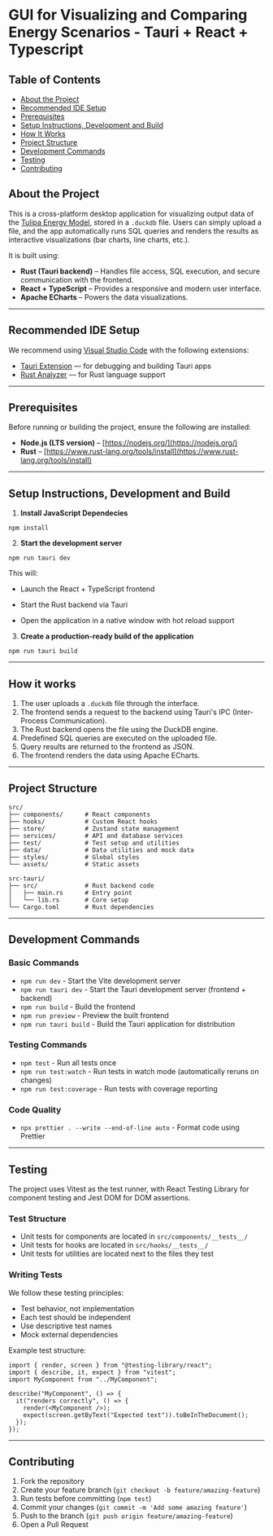 # GUI for Visualizing and Comparing Energy Scenarios - Tauri + React + Typescript

## Table of Contents

- [About the Project](#about-the-project)
- [Recommended IDE Setup](#recommended-ide-setup)
- [Prerequisites](#prerequisites)
- [Setup Instructions, Development and Build](#setup-instructions-development-and-build)
- [How It Works](#how-it-works)
- [Project Structure](#project-structure)
- [Development Commands](#development-commands)
- [Testing](#testing)
- [Contributing](#contributing)

## About the Project

This is a cross-platform desktop application for visualizing output data of the [Tulipa Energy Model](https://tulipaenergy.github.io/TulipaEnergyModel.jl/dev/), stored in a `.duckdb` file. Users can simply upload a file, and the app automatically runs SQL queries and renders the results as interactive visualizations (bar charts, line charts, etc.).

It is built using:

- **Rust (Tauri backend)** – Handles file access, SQL execution, and secure communication with the frontend.
- **React + TypeScript** – Provides a responsive and modern user interface.
- **Apache ECharts** – Powers the data visualizations.

---

## Recommended IDE Setup

We recommend using [Visual Studio Code](https://code.visualstudio.com/) with the following extensions:

- [Tauri Extension](https://marketplace.visualstudio.com/items?itemName=tauri-apps.tauri-vscode) — for debugging and building Tauri apps
- [Rust Analyzer](https://marketplace.visualstudio.com/items?itemName=rust-lang.rust-analyzer) — for Rust language support

---

## Prerequisites

Before running or building the project, ensure the following are installed:

- **Node.js (LTS version)** – [https://nodejs.org/](https://nodejs.org/)
- **Rust** – [https://www.rust-lang.org/tools/install](https://www.rust-lang.org/tools/install)

---

## Setup Instructions, Development and Build

1. **Install JavaScript Dependecies**

```
npm install
```

2. **Start the development server**

```
npm run tauri dev
```

This will:

- Launch the React + TypeScript frontend

- Start the Rust backend via Tauri

- Open the application in a native window with hot reload support

3. **Create a production-ready build of the application**

```
npm run tauri build
```

---

## How it works

1. The user uploads a `.duckdb` file through the interface.
2. The frontend sends a request to the backend using Tauri's IPC (Inter-Process Communication).
3. The Rust backend opens the file using the DuckDB engine.
4. Predefined SQL queries are executed on the uploaded file.
5. Query results are returned to the frontend as JSON.
6. The frontend renders the data using Apache ECharts.

---

## Project Structure

```
src/
├── components/      # React components
├── hooks/           # Custom React hooks
├── store/           # Zustand state management
├── services/        # API and database services
├── test/            # Test setup and utilities
├── data/            # Data utilities and mock data
├── styles/          # Global styles
└── assets/          # Static assets

src-tauri/
├── src/             # Rust backend code
│   ├── main.rs      # Entry point
│   └── lib.rs       # Core setup
└── Cargo.toml       # Rust dependencies
```

---

## Development Commands

### Basic Commands

- `npm run dev` - Start the Vite development server
- `npm run tauri dev` - Start the Tauri development server (frontend + backend)
- `npm run build` - Build the frontend
- `npm run preview` - Preview the built frontend
- `npm run tauri build` - Build the Tauri application for distribution

### Testing Commands

- `npm test` - Run all tests once
- `npm run test:watch` - Run tests in watch mode (automatically reruns on changes)
- `npm run test:coverage` - Run tests with coverage reporting

### Code Quality

- `npx prettier . --write --end-of-line auto` - Format code using Prettier

---

## Testing

The project uses Vitest as the test runner, with React Testing Library for component testing and Jest DOM for DOM assertions.

### Test Structure

- Unit tests for components are located in `src/components/__tests__/`
- Unit tests for hooks are located in `src/hooks/__tests__/`
- Unit tests for utilities are located next to the files they test

### Writing Tests

We follow these testing principles:

- Test behavior, not implementation
- Each test should be independent
- Use descriptive test names
- Mock external dependencies

Example test structure:

```tsx
import { render, screen } from "@testing-library/react";
import { describe, it, expect } from "vitest";
import MyComponent from "../MyComponent";

describe("MyComponent", () => {
  it("renders correctly", () => {
    render(<MyComponent />);
    expect(screen.getByText("Expected text")).toBeInTheDocument();
  });
});
```

---

## Contributing

1. Fork the repository
2. Create your feature branch (`git checkout -b feature/amazing-feature`)
3. Run tests before committing (`npm test`)
4. Commit your changes (`git commit -m 'Add some amazing feature'`)
5. Push to the branch (`git push origin feature/amazing-feature`)
6. Open a Pull Request
